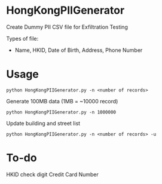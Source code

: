 # HongKongPIIGenerator
Create Dummy PII CSV file for Exfiltration Testing

Types of file:
- Name, HKID, Date of Birth, Address, Phone Number 

# Usage
`python HongKongPIIGenerator.py -n <number of records>`

Generate 100MB data (1MB = ~10000 record)

`python HongKongPIIGenerator.py -n 1000000`

Update building and street list

`python HongKongPIIGenerator.py -n <number of records> -u`
  
# To-do
HKID check digit
Credit Card Number
